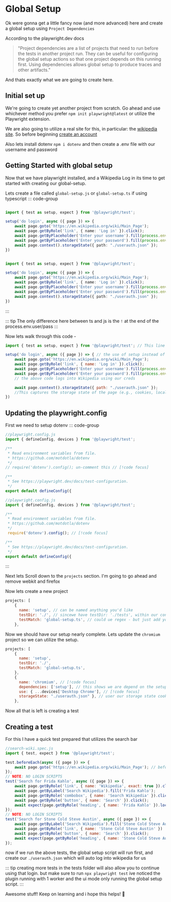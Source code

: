 # Global Setup

Ok were gonna get a little fancy now (and more advanced) here and create a global setup using `Project Dependencies`

According to the playwright.dev docs
> "Project dependencies are a list of projects that need to run before the tests in another project run. They can be useful for configuring the global setup actions so that one project depends on this running first. Using dependencies allows global setup to produce traces and other artifacts."

And thats exactly what we are going to create here.

## Initial set up

We're going to create yet another project from scratch. Go ahead and use whichever method you prefer `npm init playwright@latest` or utilize the Playwright extension.

We are also going to utilize a real site for this, in particular: the [wikipedia site](https://en.wikipedia.org/wiki/Main_Page). So before beginning [create an account](https://en.wikipedia.org/w/index.php?title=Special:CreateAccount&returnto=Main+Page)

Also lets install dotenv `npm i dotenv` and then create a .env file with our username and password

## Getting Started with global setup

Now that we have playwright installed, and a Wikipedia Log in its time to get started with creating our global-setup.

Lets create a file called `global-setup.js` or `global-setup.ts` if using typescript
::: code-group
```ts [global-setup.ts]

import { test as setup, expect } from '@playwright/test';

setup('do login', async ({ page }) => {
    await page.goto('https://en.wikipedia.org/wiki/Main_Page');
    await page.getByRole('link', { name: 'Log in' }).click();
    await page.getByPlaceholder('Enter your username').fill(process.env.username!);
    await page.getByPlaceholder('Enter your password').fill(process.env.password!);
    await page.context().storageState({ path: "./userauth.json" });
})
```

```ts [global-setup.js]

import { test as setup, expect } from '@playwright/test';

setup('do login', async ({ page }) => {
    await page.goto('https://en.wikipedia.org/wiki/Main_Page');
    await page.getByRole('link', { name: 'Log in' }).click();
    await page.getByPlaceholder('Enter your username').fill(process.env.username);
    await page.getByPlaceholder('Enter your password').fill(process.env.password);
    await page.context().storageState({ path: "./userauth.json" });
})
```
:::

::: tip
The only difference here between ts and js is the `!` at the end of the process.env.user/pass
:::

Now lets walk through this code -
```js
import { test as setup, expect } from '@playwright/test'; // This line imports the test function from the library and assigns it the alias setup. This is done for convenience, allowing you to use setup instead of test in the code.

setup('do login', async ({ page }) => { // the use of setup instead of test is used here
    await page.goto('https://en.wikipedia.org/wiki/Main_Page');
    await page.getByRole('link', { name: 'Log in' }).click();
    await page.getByPlaceholder('Enter your username').fill(process.env.username);
    await page.getByPlaceholder('Enter your password').fill(process.env.password);
    // the above code logs into Wikipedia using our creds

    await page.context().storageState({ path: "./userauth.json" });
    //This captures the storage state of the page (e.g., cookies, local storage) and saves it to a file named "userauth.json" in the current directory.
})
```

## Updating the playwright.config

First we need to setup dotenv 
::: code-group
```js [before]
//playwright.config.js
import { defineConfig, devices } from '@playwright/test';

/**
 * Read environment variables from file.
 * https://github.com/motdotla/dotenv
 */
// require('dotenv').config(); un-comment this // [!code focus]

/**
 * See https://playwright.dev/docs/test-configuration.
 */
export default defineConfig({
```
```js [after]
//playwright.config.js
import { defineConfig, devices } from '@playwright/test';

/**
 * Read environment variables from file.
 * https://github.com/motdotla/dotenv
 */
 require('dotenv').config(); // [!code focus]

/**
 * See https://playwright.dev/docs/test-configuration.
 */
export default defineConfig({
```
:::

Next lets Scroll down to the `projects` section. I'm going to go ahead and remove webkit and firefox

Now lets create a new project
```js
projects: [
    {
      name: 'setup', // can be named anything you'd like
      testDir: './', // sincewe have testDir: './tests', within our config, we specify the global-setup location
      testMatch: 'global-setup.ts', // could ue regex - but just add your global setup file here
    },
```

Now we should have our setup nearly complete. Lets update the `chromium` project so we can utilize the setup.
```js
projects: [
    {
      name: 'setup',
      testDir: './', 
      testMatch: 'global-setup.ts', 
    },
    {
      name: 'chromium', // [!code focus]
      dependencies: ['setup'], // this shows we are depend on the setup script outlined above. // [!code focus]
      use: { ...devices['Desktop Chrome'], // [!code focus]
      storageState: "./userauth.json" }, // user our storage state cookies for log in next time! // [!code focus]
    },
```

Now all that is left is creating a test

## Creating a test

For this I have a quick test prepared that utilizes the search bar

```js
//search-wiki.spec.js
import { test, expect } from '@playwright/test';

test.beforeEach(async ({ page }) => {
    await page.goto('https://en.wikipedia.org/wiki/Main_Page'); // before running each test go to the wiki main page
});
// NOTE: NO LOGIN SCRIPTS
test('Search for Frida Kahlo', async ({ page }) => {
    await page.getByRole('link', { name: 'Wikipedia', exact: true }).click();
    await page.getByLabel('Search Wikipedia').fill('Frida Kahlo');
    await page.getByRole('combobox', { name: 'Search Wikipedia' }).click();
    await page.getByRole('button', { name: 'Search' }).click();
    await expect(page.getByRole('heading', { name: 'Frida Kahlo' }).locator('span')).toContainText("Frida Kahlo")
});
// NOTE: NO LOGIN SCRIPTS
test('Search for Stone Cold Steve Austin', async ({ page }) => {
    await page.getByLabel('Search Wikipedia').fill('Stone Cold Steve Austin');
    await page.getByRole('link', { name: 'Stone Cold Steve Austin' })
    await page.getByRole('button', { name: 'Search' }).click();
    await expect(page.getByRole('heading', { name: 'Stone Cold Steve Austin' }).locator('span')).toContainText("Steve Austin")
});
```

now if we run the above tests, the global setup script will run first, and create our `./userauth.json` which will auto log into wikipedia for us

::: tip
creating more tests in the tests folder will also allow you to continue using that login. but make sure to run `npx playwright test` ive noticed the plugin running with 1 worker and the ui mode only running the global setup script.
:::

Awesome stuff! Keep on learning and i hope this helps! :mage:
